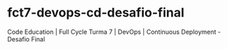 # fct7-devops-cd-desafio-final
Code Education | Full Cycle Turma 7 | DevOps | Continuous Deployment - Desafio Final
